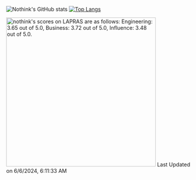 ![Nothink's GitHub stats](https://github-readme-stats.vercel.app/api?username=nothink&count_private=true&show_icons=true&theme=nord)
[![Top Langs](https://github-readme-stats.vercel.app/api/top-langs/?username=nothink&layout=compact&count_private=true&show_icons=true&theme=nord)](https://github.com/anuraghazra/github-readme-stats)

<!--START_SECTION:lapras-card-->
<p ><a href="https://lapras.com/public/nothink" target="_blank" rel="noopener noreferrer"><img alt="nothink's scores on LAPRAS are as follows: Engineering: 3.65 out of 5.0, Business: 3.72 out of 5.0, Influence: 3.48 out of 5.0." src="https://lapras-card-generator.vercel.app/api/svg?e=3.65&b=3.72&i=3.48&b1=%23020E27&b2=%230E5593&i1=%23030E21&i2=%231688BF&l=en" width="400" ></a>  
Last Updated on 6/6/2024, 6:11:33 AM</p>
<!--END_SECTION:lapras-card-->
